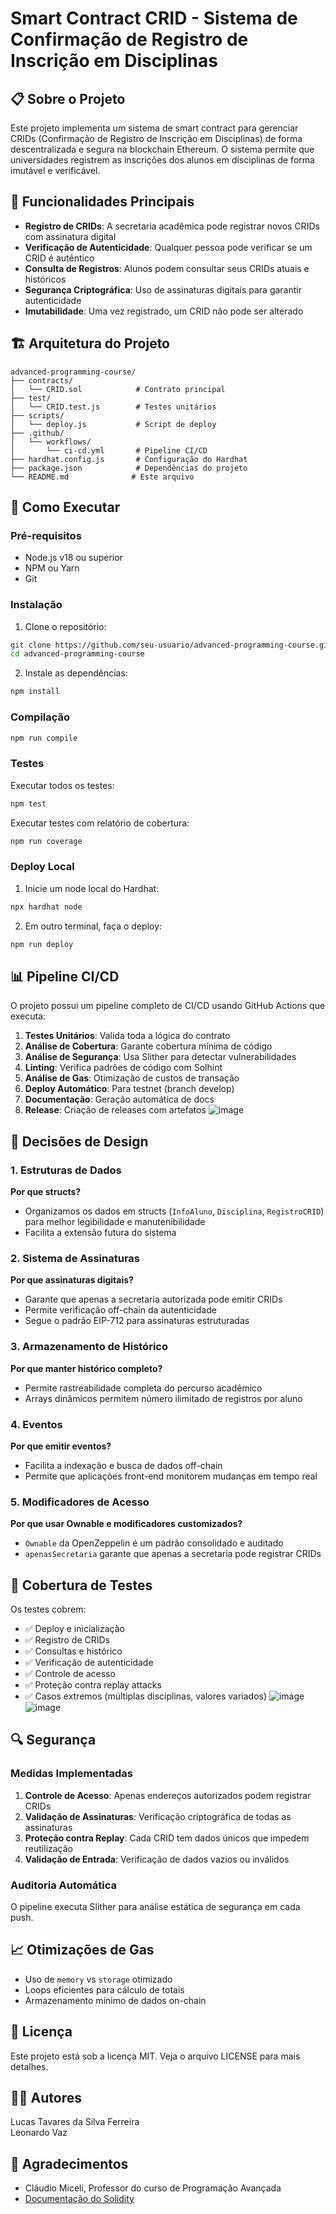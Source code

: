 # Smart Contract CRID - Sistema de Confirmação de Registro de Inscrição em Disciplinas

## 📋 Sobre o Projeto

Este projeto implementa um sistema de smart contract para gerenciar CRIDs (Confirmação de Registro de Inscrição em Disciplinas) de forma descentralizada e segura na blockchain Ethereum. O sistema permite que universidades registrem as inscrições dos alunos em disciplinas de forma imutável e verificável.

## 🎯 Funcionalidades Principais

- **Registro de CRIDs**: A secretaria acadêmica pode registrar novos CRIDs com assinatura digital
- **Verificação de Autenticidade**: Qualquer pessoa pode verificar se um CRID é autêntico
- **Consulta de Registros**: Alunos podem consultar seus CRIDs atuais e históricos
- **Segurança Criptográfica**: Uso de assinaturas digitais para garantir autenticidade
- **Imutabilidade**: Uma vez registrado, um CRID não pode ser alterado

## 🏗️ Arquitetura do Projeto

```
advanced-programming-course/
├── contracts/
│   └── CRID.sol            # Contrato principal
├── test/
│   └── CRID.test.js        # Testes unitários
├── scripts/
│   └── deploy.js           # Script de deploy
├── .github/
│   └── workflows/
│       └── ci-cd.yml       # Pipeline CI/CD
├── hardhat.config.js       # Configuração do Hardhat
├── package.json            # Dependências do projeto
└── README.md              # Este arquivo
```

## 🚀 Como Executar

### Pré-requisitos

- Node.js v18 ou superior
- NPM ou Yarn
- Git

### Instalação

1. Clone o repositório:
```bash
git clone https://github.com/seu-usuario/advanced-programming-course.git
cd advanced-programming-course
```

2. Instale as dependências:
```bash
npm install
```

### Compilação

```bash
npm run compile
```

### Testes

Executar todos os testes:
```bash
npm test
```

Executar testes com relatório de cobertura:
```bash
npm run coverage
```

### Deploy Local

1. Inicie um node local do Hardhat:
```bash
npx hardhat node
```

2. Em outro terminal, faça o deploy:
```bash
npm run deploy
```

## 📊 Pipeline CI/CD

O projeto possui um pipeline completo de CI/CD usando GitHub Actions que executa:

1. **Testes Unitários**: Valida toda a lógica do contrato
2. **Análise de Cobertura**: Garante cobertura mínima de código
3. **Análise de Segurança**: Usa Slither para detectar vulnerabilidades
4. **Linting**: Verifica padrões de código com Solhint
5. **Análise de Gas**: Otimização de custos de transação
6. **Deploy Automático**: Para testnet (branch develop) 
7. **Documentação**: Geração automática de docs
8. **Release**: Criação de releases com artefatos
![image](https://github.com/user-attachments/assets/18a942fe-3d7d-4ddf-8865-93f6b94812e3)


## 🔐 Decisões de Design

### 1. Estruturas de Dados

**Por que structs?**
- Organizamos os dados em structs (`InfoAluno`, `Disciplina`, `RegistroCRID`) para melhor legibilidade e manutenibilidade
- Facilita a extensão futura do sistema

### 2. Sistema de Assinaturas

**Por que assinaturas digitais?**
- Garante que apenas a secretaria autorizada pode emitir CRIDs
- Permite verificação off-chain da autenticidade
- Segue o padrão EIP-712 para assinaturas estruturadas

### 3. Armazenamento de Histórico

**Por que manter histórico completo?**
- Permite rastreabilidade completa do percurso acadêmico
- Arrays dinâmicos permitem número ilimitado de registros por aluno

### 4. Eventos

**Por que emitir eventos?**
- Facilita a indexação e busca de dados off-chain
- Permite que aplicações front-end monitorem mudanças em tempo real

### 5. Modificadores de Acesso

**Por que usar Ownable e modificadores customizados?**
- `Ownable` da OpenZeppelin é um padrão consolidado e auditado
- `apenasSecretaria` garante que apenas a secretaria pode registrar CRIDs

## 🧪 Cobertura de Testes

Os testes cobrem:

- ✅ Deploy e inicialização
- ✅ Registro de CRIDs
- ✅ Consultas e histórico
- ✅ Verificação de autenticidade
- ✅ Controle de acesso
- ✅ Proteção contra replay attacks
- ✅ Casos extremos (múltiplas disciplinas, valores variados)
![image](https://github.com/user-attachments/assets/aef539e4-424e-4d74-8294-82ffa992ef4b)
![image](https://github.com/user-attachments/assets/9559b0c6-005a-40f8-a2cb-544f9576303a)



## 🔍 Segurança

### Medidas Implementadas

1. **Controle de Acesso**: Apenas endereços autorizados podem registrar CRIDs
2. **Validação de Assinaturas**: Verificação criptográfica de todas as assinaturas
3. **Proteção contra Replay**: Cada CRID tem dados únicos que impedem reutilização
4. **Validação de Entrada**: Verificação de dados vazios ou inválidos

### Auditoria Automática

O pipeline executa Slither para análise estática de segurança em cada push.

## 📈 Otimizações de Gas

- Uso de `memory` vs `storage` otimizado
- Loops eficientes para cálculo de totais
- Armazenamento mínimo de dados on-chain

## 📝 Licença

Este projeto está sob a licença MIT. Veja o arquivo LICENSE para mais detalhes.

## 👨‍💻 Autores

Lucas Tavares da Silva Ferreira<br>
Leonardo Vaz

## 🙏 Agradecimentos

- Cláudio Miceli, Professor do curso de Programação Avançada
- [Documentação do Solidity](https://docs.soliditylang.org/en/v0.8.30/)

